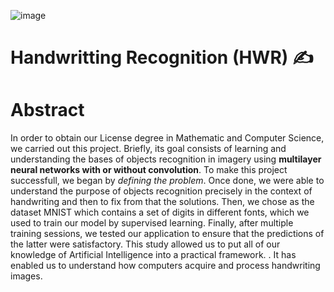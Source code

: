 ![image](https://user-images.githubusercontent.com/64969369/194756114-6d478ec8-e1be-4daf-bfda-d2131686fe02.png)

# Handwritting Recognition (HWR) ✍️
# Abstract
In order to obtain our License degree in Mathematic and Computer Science, we carried out this project.
Briefly, its goal consists of learning and understanding the bases of objects recognition in imagery using **multilayer neural networks with or without convolution**.
To make this project successfull, we began by *defining the problem*.
Once done, we were able to understand the purpose of objects recognition precisely in the context of handwriting and then to fix from that the solutions. Then, we chose as the dataset MNIST which contains a set of digits in different fonts, which we used to train our model by supervised learning. Finally, after multiple training sessions, we tested our application to ensure that the predictions of the latter were satisfactory. This study allowed us to put all of our knowledge of Artificial Intelligence into a practical framework. . It has enabled us to understand how computers acquire and process handwriting images.
